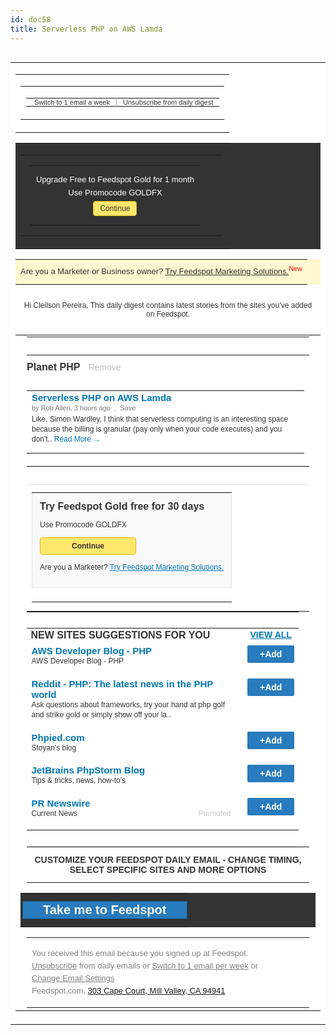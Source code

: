 ```yaml
---
id: doc58
title: Serverless PHP on AWS Lamda
---
```





<div style="overflow: hidden;"><font size="-1">
<div style="margin:0;padding:0">
<table border="0" cellpadding="0" cellspacing="0" style="background-color:#fff" width="100%">
<tbody><tr>
<td align="left" valign="top">
<table border="0" cellpadding="0" cellspacing="0" style="background:#fff;background-color:#fff" width="100%">
<tbody><tr>
<td align="left" valign="top">
<table border="0" cellpadding="0" cellspacing="0" style="font-family:helvetica,arial,sans-serif" width="100%">
<tbody><tr>
<td style="padding:0px" align="left" height="20">
<a style="color:black!important;text-decoration:none" href="https://play.google.com/store/apps/details?id=com.feedspot" target="_blank" data-saferedirecturl="https://www.google.com/url?hl=pt-BR&amp;q=https://play.google.com/store/apps/details?id%3Dcom.feedspot&amp;source=gmail&amp;ust=1571527638311000&amp;usg=AFQjCNFusnmf5CdblO5wh5bjZLocyyT8Qw">
<div style="vertical-align:middle;display:inline-block;height:19px">
<img src="https://ci6.googleusercontent.com/proxy/sHJYDA7KiLfjsE-3gZE57RD-KT3MSlHKZjyZYxHVxsSglfoR2aAVf15MHlZgAq9BkVRe6EgygFUDeRuTgHPpqIHxEa8S92TAiLhBFAGOE1_6tX-yYFPrMAAFe0Fa_jFNROC7MyL1w6-a9SWaub35Vi6Uspiph2U=s0-d-e1-ft#http://t.feedspot.com/fs/img/GEbRwGIc5Oca4%2BEY18kY0eIZx6xaXfD2SRXdERn2T9bvFMq5Zhzq7A%3D%3D/logo.gif" width="1px" height="1px">
</div>
</a>
</td>
<td align="right" height="20">
<table border="0" cellspacing="0" cellpadding="0">
<tbody><tr>
<td align="left" style="padding:0px 10px 0px 0px;border-right:solid 1px #afafaf;width:134px;font-size:11px;color:#333;font-weight:400;text-align:right">
<a style="color:#333;text-decoration:none!important" href="https://www.feedspot.com/login?h=Ek756ZpcIiRVFiNKDQdH2RVJ+q6TTSjkRyPdHt3LHc0UR/e4kBsU6xgW6UndyRz66EjGsJBP6+ca4+kR1cobyuQWyrZfGg==&amp;continue=http%3A%2F%2Fwww.feedspot.com%2Fuseredit%3Fintent%3Dweekly%26set%3Ddailydigest%26dd%3D431152033428373" target="_blank" data-saferedirecturl="https://www.google.com/url?hl=pt-BR&amp;q=https://www.feedspot.com/login?h%3DEk756ZpcIiRVFiNKDQdH2RVJ%2Bq6TTSjkRyPdHt3LHc0UR/e4kBsU6xgW6UndyRz66EjGsJBP6%2Bca4%2BkR1cobyuQWyrZfGg%3D%3D%26continue%3Dhttp%253A%252F%252Fwww.feedspot.com%252Fuseredit%253Fintent%253Dweekly%2526set%253Ddailydigest%2526dd%253D431152033428373&amp;source=gmail&amp;ust=1571527638311000&amp;usg=AFQjCNFT_adKP3TXANR6agrw9u3By-NL-Q">Switch to 1 email a week</a>
</td>
<td align="left" style="padding:0px 10px;width:134px;white-space:nowrap;font-size:13px;color:#333">
<a style="white-space:nowrap;color:#333;font-size:11px;text-decoration:none!important" href="https://www.feedspot.com/login?h=Ek756ZpcIiRVFiNKDQdH2RVJ+q6TTSjkRyPdHt3LHc0UR/e4kBsU6xgW6UndyRz66EjGsJBP6+ca4+kR1cobyuQWyrZfGg==&amp;continue=http%3A%2F%2Fwww.feedspot.com%2Fuseredit%3Fintent%3Dunsubscribe%26set%3Ddailydigest%26dd%3D431152033428373" target="_blank" data-saferedirecturl="https://www.google.com/url?hl=pt-BR&amp;q=https://www.feedspot.com/login?h%3DEk756ZpcIiRVFiNKDQdH2RVJ%2Bq6TTSjkRyPdHt3LHc0UR/e4kBsU6xgW6UndyRz66EjGsJBP6%2Bca4%2BkR1cobyuQWyrZfGg%3D%3D%26continue%3Dhttp%253A%252F%252Fwww.feedspot.com%252Fuseredit%253Fintent%253Dunsubscribe%2526set%253Ddailydigest%2526dd%253D431152033428373&amp;source=gmail&amp;ust=1571527638311000&amp;usg=AFQjCNGAyfeuoC2qaUTfK8TPIDciUTl1aQ">Unsubscribe from daily digest</a></td>
</tr></tbody></table></td>
</tr>
</tbody></table>
</td>
</tr>
</tbody></table>
<table border="0" cellpadding="0" cellspacing="0" style="background:#333;background-color:#333333;font-family:helvetica,arial,sans-serif" width="100%">
<tbody><tr>
<td align="left" valign="top" width="98%">
<table border="0" cellpadding="0" cellspacing="0" width="100%">
<tbody><tr>
<td colspan="2" style="padding:0px 15px" align="left">
<center>
<div>
<div style="margin:auto auto;width:292px">
<table border="0" cellpadding="4" cellspacing="0" align="center" width="100%">
<tbody><tr>
<td style="line-height:100% px;padding:4px 10px;text-align:center" align="center" valign="top">
<div style="line-height:10px">&nbsp;</div>
<div style="font-size:13px;color:#fff">Upgrade Free to Feedspot Gold for 1 month</div>
<div style="font-size:13px;color:#fff;padding:6px 0">Use Promocode GOLDFX</div>
<a style="text-align:center;font-size:12px;font-weight:400;text-decoration:none;border-radius:4px;padding:4px 10px;background-color:#ffe86c;border:1px solid #ebb518;color:#333;white-space:normal;display:inline-block" href="https://www.feedspot.com/login?h=Ek756ZpcIiRVFiNKDQdH2RVJ+q6TTSjkRyPdHt3LHc0UR/e4kBsU6xgW6UndyRz66EjGsJBP6+ca4+kR1cobyuQWyrZfGg==&amp;continue=%2Ffs%2Fupgrade%3Fsrc%3DDaily_Digest%26_src%3Ddbfr%26dd%3D431152033428373" target="_blank" data-saferedirecturl="https://www.google.com/url?hl=pt-BR&amp;q=https://www.feedspot.com/login?h%3DEk756ZpcIiRVFiNKDQdH2RVJ%2Bq6TTSjkRyPdHt3LHc0UR/e4kBsU6xgW6UndyRz66EjGsJBP6%2Bca4%2BkR1cobyuQWyrZfGg%3D%3D%26continue%3D%252Ffs%252Fupgrade%253Fsrc%253DDaily_Digest%2526_src%253Ddbfr%2526dd%253D431152033428373&amp;source=gmail&amp;ust=1571527638311000&amp;usg=AFQjCNFuoaaBa1hpUwpHVvPx5Pj5DClvFg">
Continue
</a>
<div style="line-height:10px">&nbsp;</div>
</td>
</tr>
</tbody></table>
</div>
</div>
</center>
</td>
</tr>
</tbody></table>
</td>
</tr>
</tbody></table>
<table border="0" cellpadding="0" cellspacing="0" style="background:#fff8d0;background-color:#fff8d0;font-family:helvetica,arial,sans-serif" width="100%">
<tbody><tr><td align="center">
<div style="clear:both;line-height:20px;font-size:13px;color:#333;padding:2px 0px 6px">
Are you a Marketer or Business owner? <a style="color:#333" href="https://www.feedspot.com/login?h=Ek756ZpcIiRVFiNKDQdH2RVJ+q6TTSjkRyPdHt3LHc0UR/e4kBsU6xgW6UndyRz66EjGsJBP6+ca4+kR1cobyuQWyrZfGg==&amp;continue=https%3A%2F%2Fwww.feedspot.com%2Ffs%2Fmarketers%3Fsrc%3Ddailydigestemailnav" target="_blank" data-saferedirecturl="https://www.google.com/url?hl=pt-BR&amp;q=https://www.feedspot.com/login?h%3DEk756ZpcIiRVFiNKDQdH2RVJ%2Bq6TTSjkRyPdHt3LHc0UR/e4kBsU6xgW6UndyRz66EjGsJBP6%2Bca4%2BkR1cobyuQWyrZfGg%3D%3D%26continue%3Dhttps%253A%252F%252Fwww.feedspot.com%252Ffs%252Fmarketers%253Fsrc%253Ddailydigestemailnav&amp;source=gmail&amp;ust=1571527638311000&amp;usg=AFQjCNHRoYadQmkdCO8yX1klBE3Y5hUzlA">Try Feedspot Marketing Solutions.</a><sup style="color:red">New</sup>
</div>
</td></tr>
</tbody></table>
<div style="color:#333;font-size:12px;font-weight:400;text-align:center;padding:10px;font-family:helvetica,arial,sans-serif">
<span>Hi Cleilson Pereira,</span> This daily digest contains latest stories from the sites you've added on Feedspot.<br>
</div>
<table border="0" cellpadding="4" cellspacing="4" style="background:#fff;background-color:#fff;border-bottom:solid 1px #f2f2f2;font-family:helvetica,arial,sans-serif" width="100%">
<tbody><tr>
<td align="left" valign="top" width="98%">
<table border="0" cellpadding="0" cellspacing="0" style="background:#fff;background-color:#fff;font-family:helvetica,Arial,sans-serif;margin:0px 10px 0px;width:auto">
<tbody><tr>
<td style="padding:12px 0px 12px;border-bottom:solid 1px #e7e7e7">
<table width="100%" style="font-family:Helvetica,arial,sans-serif;font-weight:400">
<tbody><tr>
<td style="padding:10px 0px">
<a style="color:#333;font-size:16px;font-weight:700;display:inline;text-decoration:none!important" href="https://www.feedspot.com/login?h=Ek756ZpcIiRVFiNKDQdH2RVJ+q6TTSjkRyPdHt3LHc0UR/e4kBsU6xgW6UndyRz66EjGsJBP6+ca4+kR1cobyuQWyrZfGg==&amp;continue=http%3A%2F%2Fwww.feedspot.com%2F%3Fhash%3Dfeed%2Ffof_fo_1027165__f_1288822%3Fdd%3D431152033428373" target="_blank" data-saferedirecturl="https://www.google.com/url?hl=pt-BR&amp;q=https://www.feedspot.com/login?h%3DEk756ZpcIiRVFiNKDQdH2RVJ%2Bq6TTSjkRyPdHt3LHc0UR/e4kBsU6xgW6UndyRz66EjGsJBP6%2Bca4%2BkR1cobyuQWyrZfGg%3D%3D%26continue%3Dhttp%253A%252F%252Fwww.feedspot.com%252F%253Fhash%253Dfeed%252Ffof_fo_1027165__f_1288822%253Fdd%253D431152033428373&amp;source=gmail&amp;ust=1571527638311000&amp;usg=AFQjCNGS8L8NSz2z4S6wtTwyyJVHzxJfyQ">
Planet PHP </a>
&nbsp;&nbsp;<a href="https://www.feedspot.com/login?h=Ek756ZpcIiRVFiNKDQdH2RVJ+q6TTSjkRyPdHt3LHc0UR/e4kBsU6xgW6UndyRz66EjGsJBP6+ca4+kR1cobyuQWyrZfGg==&amp;continue=http%3A%2F%2Fwww.feedspot.com%2Finfiniterss.php%3Fdd%3D431152033428373%26next%3Dunfollow%26feid%3D1288822#?dd=431152033428373" style="color:#c1c1c1;text-decoration:none;font-size:14px" title="Remove this site" target="_blank" data-saferedirecturl="https://www.google.com/url?hl=pt-BR&amp;q=https://www.feedspot.com/login?h%3DEk756ZpcIiRVFiNKDQdH2RVJ%2Bq6TTSjkRyPdHt3LHc0UR/e4kBsU6xgW6UndyRz66EjGsJBP6%2Bca4%2BkR1cobyuQWyrZfGg%3D%3D%26continue%3Dhttp%253A%252F%252Fwww.feedspot.com%252Finfiniterss.php%253Fdd%253D431152033428373%2526next%253Dunfollow%2526feid%253D1288822%23?dd%3D431152033428373&amp;source=gmail&amp;ust=1571527638311000&amp;usg=AFQjCNHGDQGZM2i5k31MDwq5ujv9DGVk2Q">Remove</a>
</td>
</tr>
<tr><td style="padding-left:0px">
<table width="100%" cellspacing="0" cellpadding="0">
<tbody><tr>
<td style="vertical-align:top;padding-bottom:14px">
<div>
<div style="direction:ltr;font-size:15px;font-weight:700;text-decoration:none;padding:0px 0px 2px">
<a style="color:#0077b5;text-decoration:none!important" href="https://www.feedspot.com/login?h=Ek756ZpcIiRVFiNKDQdH2RVJ+q6TTSjkRyPdHt3LHc0UR/e4kBsU6xgW6UndyRz66EjGsJBP6+ca4+kR1cobyuQWyrZfGg==&amp;continue=http%3A%2F%2Fwww.feedspot.com%2F%3Fhash%3Dfeed%2Ffof_fo_1027165__f_1288822%2Farticle%2F4920949384%3Fdd%3D431152033428373" target="_blank" data-saferedirecturl="https://www.google.com/url?hl=pt-BR&amp;q=https://www.feedspot.com/login?h%3DEk756ZpcIiRVFiNKDQdH2RVJ%2Bq6TTSjkRyPdHt3LHc0UR/e4kBsU6xgW6UndyRz66EjGsJBP6%2Bca4%2BkR1cobyuQWyrZfGg%3D%3D%26continue%3Dhttp%253A%252F%252Fwww.feedspot.com%252F%253Fhash%253Dfeed%252Ffof_fo_1027165__f_1288822%252Farticle%252F4920949384%253Fdd%253D431152033428373&amp;source=gmail&amp;ust=1571527638311000&amp;usg=AFQjCNFUJeiQDZ_4Iz2uBUWVFT9zBal68w">Serverless PHP on AWS Lamda</a>
</div>
<div style="color:#777;font-size:11px;font-family:Arial,sans-serif">
by Rob Allen, 3 hours ago &nbsp;<span style="color:#777;display:inline;vertical-align:middle!important;line-height:10px!important">.</span>&nbsp; <a href="https://www.feedspot.com/login?h=Ek756ZpcIiRVFiNKDQdH2RVJ+q6TTSjkRyPdHt3LHc0UR/e4kBsU6xgW6UndyRz66EjGsJBP6+ca4+kR1cobyuQWyrZfGg==&amp;continue=http%3A%2F%2Fwww.feedspot.com%2Finfiniterss.php%3Fdd%3D431152033428373%26next%3Daddtofav%26entry_hash%3DFFAI8qdIHBoi8RdE2M4YyegWzbNmHd%2FiRhQlThMDI9n1QwrvoFInGw%3D%3D#?dd=431152033428373" style="color:#777;text-decoration:none" title="Save Article" target="_blank" data-saferedirecturl="https://www.google.com/url?hl=pt-BR&amp;q=https://www.feedspot.com/login?h%3DEk756ZpcIiRVFiNKDQdH2RVJ%2Bq6TTSjkRyPdHt3LHc0UR/e4kBsU6xgW6UndyRz66EjGsJBP6%2Bca4%2BkR1cobyuQWyrZfGg%3D%3D%26continue%3Dhttp%253A%252F%252Fwww.feedspot.com%252Finfiniterss.php%253Fdd%253D431152033428373%2526next%253Daddtofav%2526entry_hash%253DFFAI8qdIHBoi8RdE2M4YyegWzbNmHd%252FiRhQlThMDI9n1QwrvoFInGw%253D%253D%23?dd%3D431152033428373&amp;source=gmail&amp;ust=1571527638312000&amp;usg=AFQjCNEPnTXJHqojnzrbrC2cLiToJ_d2yw">Save</a>
</div>
<div style="padding-top:4px;color:#333;font-size:12px;direction:ltr;font-family:Arial,sans-serif;line-height:16px;word-break:break-word">
Like, Simon Wardley, I think that serverless computing is an interesting space because <span>the billing is granular (pay only when your code executes) and you don't..</span> <a href="https://www.feedspot.com/login?h=Ek756ZpcIiRVFiNKDQdH2RVJ+q6TTSjkRyPdHt3LHc0UR/e4kBsU6xgW6UndyRz66EjGsJBP6+ca4+kR1cobyuQWyrZfGg==&amp;continue=http%3A%2F%2Fwww.feedspot.com%2F%3Fhash%3Dfeed%2Ffof_fo_1027165__f_1288822%2Farticle%2F4920949384%3Fdd%3D431152033428373" style="text-decoration:none;color:#0077b5" target="_blank" data-saferedirecturl="https://www.google.com/url?hl=pt-BR&amp;q=https://www.feedspot.com/login?h%3DEk756ZpcIiRVFiNKDQdH2RVJ%2Bq6TTSjkRyPdHt3LHc0UR/e4kBsU6xgW6UndyRz66EjGsJBP6%2Bca4%2BkR1cobyuQWyrZfGg%3D%3D%26continue%3Dhttp%253A%252F%252Fwww.feedspot.com%252F%253Fhash%253Dfeed%252Ffof_fo_1027165__f_1288822%252Farticle%252F4920949384%253Fdd%253D431152033428373&amp;source=gmail&amp;ust=1571527638312000&amp;usg=AFQjCNHhYbL02I5n00AP8xoNi6_zsSewgA">Read More →</a> </div>
</div>
</td>
</tr>
</tbody></table>
</td>
</tr>
</tbody></table>
</td>
</tr>
<tr><td>
<table style="background:#fff;background-color:#fff;font-family:helvetica,Arial,sans-serif;margin:10px 0px;width:auto">
<tbody><tr><td style="padding:0px 0px 16px">
<div style="padding:12px;border:solid 1px #e7e7e7;font-size:12px;color:#333;background:#f9f9f9;background-color:#f9f9f9">
<h2 style="font-size:16px;color:#333;font-weight:700;font-family:Helvetica,arial,sans-serif;margin:0px">Try Feedspot Gold free for 30 days</h2>
<div style="padding:10px 0px;font-family:arial,sans-serif">
<div style="clear:both;line-height:20px;font-family:Arial,sans-serif;color:#333">Use Promocode GOLDFX</div>
</div>
<div style="clear:both;padding:0px">
<a style="text-decoration:none;color:#333" href="https://www.feedspot.com/login?h=Ek756ZpcIiRVFiNKDQdH2RVJ+q6TTSjkRyPdHt3LHc0UR/e4kBsU6xgW6UndyRz66EjGsJBP6+ca4+kR1cobyuQWyrZfGg==&amp;continue=https%3A%2F%2Fwww.feedspot.com%2Ffs%2Fupgrade%3Fsrc%3Ddailydigestemail" target="_blank" data-saferedirecturl="https://www.google.com/url?hl=pt-BR&amp;q=https://www.feedspot.com/login?h%3DEk756ZpcIiRVFiNKDQdH2RVJ%2Bq6TTSjkRyPdHt3LHc0UR/e4kBsU6xgW6UndyRz66EjGsJBP6%2Bca4%2BkR1cobyuQWyrZfGg%3D%3D%26continue%3Dhttps%253A%252F%252Fwww.feedspot.com%252Ffs%252Fupgrade%253Fsrc%253Ddailydigestemail&amp;source=gmail&amp;ust=1571527638312000&amp;usg=AFQjCNFs4A2GxEXFiIeoAtPMV1SOym9SLg"><span style="display:inline-block;border-radius:4px;padding:6px 50px;background-color:#ffe86c;border:1px solid #ebb518;font-weight:700;color:#333;white-space:nowrap">Continue</span></a>
</div>
<div style="padding:10px 0px;font-family:arial,sans-serif">
<div style="clear:both;line-height:20px;font-family:Arial,sans-serif;color:#333">
Are you a Marketer? <a style="color:#0077b5" href="https://www.feedspot.com/login?h=Ek756ZpcIiRVFiNKDQdH2RVJ+q6TTSjkRyPdHt3LHc0UR/e4kBsU6xgW6UndyRz66EjGsJBP6+ca4+kR1cobyuQWyrZfGg==&amp;continue=https%3A%2F%2Fwww.feedspot.com%2Ffs%2Fmarketers%3Fsrc%3Ddailydigestemail" target="_blank" data-saferedirecturl="https://www.google.com/url?hl=pt-BR&amp;q=https://www.feedspot.com/login?h%3DEk756ZpcIiRVFiNKDQdH2RVJ%2Bq6TTSjkRyPdHt3LHc0UR/e4kBsU6xgW6UndyRz66EjGsJBP6%2Bca4%2BkR1cobyuQWyrZfGg%3D%3D%26continue%3Dhttps%253A%252F%252Fwww.feedspot.com%252Ffs%252Fmarketers%253Fsrc%253Ddailydigestemail&amp;source=gmail&amp;ust=1571527638312000&amp;usg=AFQjCNHPs0ThO13ah84APPVQl7gUqexU6Q">Try Feedspot Marketing Solutions.</a>
</div>
</div>
</div>
</td></tr>
<tr><td>
</td></tr>
</tbody></table>
</td></tr>
</tbody></table>
<table style="background:#fff;background-color:#fff;font-family:helvetica,Arial,sans-serif;margin:0px 10px 0px;width:auto">
<tbody><tr>
<td style="padding:12px 0px 12px;border-bottom:solid 1px #e7e7e7">
<table style="font-size:13px;font-weight:700">
<tbody><tr>
<td style="font-size:13px;width:320px;padding-right:20px;padding-bottom:6px">
<div style="color:#333;font-size:16px;font-weight:700">
NEW SITES SUGGESTIONS FOR YOU
</div>
</td>
<td style="width:50px;vertical-align:top;text-align:center">
<a style="text-decoration:underline;color:#0077b5;font-size:14px" href="https://www.feedspot.com/login?h=Ek756ZpcIiRVFiNKDQdH2RVJ+q6TTSjkRyPdHt3LHc0UR/e4kBsU6xgW6UndyRz66EjGsJBP6+ca4+kR1cobyuQWyrZfGg==&amp;continue=http%3A%2F%2Fwww.feedspot.com%2F%3Fhash%3Df_rec%3Fdd%3D431152033428373%26whotofollow%3Demail" target="_blank" data-saferedirecturl="https://www.google.com/url?hl=pt-BR&amp;q=https://www.feedspot.com/login?h%3DEk756ZpcIiRVFiNKDQdH2RVJ%2Bq6TTSjkRyPdHt3LHc0UR/e4kBsU6xgW6UndyRz66EjGsJBP6%2Bca4%2BkR1cobyuQWyrZfGg%3D%3D%26continue%3Dhttp%253A%252F%252Fwww.feedspot.com%252F%253Fhash%253Df_rec%253Fdd%253D431152033428373%2526whotofollow%253Demail&amp;source=gmail&amp;ust=1571527638312000&amp;usg=AFQjCNGOWY1Ey1zvOxFBuUjBCEYKYBBxRg">VIEW ALL</a>
</td>
</tr>
<tr>
<td style="font-size:15px;width:100%;padding-right:20px">
<div style="max-width:340px;font-weight:700">
<a style="color:#0077b5;text-decoration:none" href="https://www.feedspot.com/login?h=Ek756ZpcIiRVFiNKDQdH2RVJ+q6TTSjkRyPdHt3LHc0UR/e4kBsU6xgW6UndyRz66EjGsJBP6+ca4+kR1cobyuQWyrZfGg==&amp;continue=http%3A%2F%2Fwww.feedspot.com%2Finfiniterss.php%3Fdd%3D431152033428373%26whotofolow%3Demail%26q%3D1%26feid%3D4431041" target="_blank" data-saferedirecturl="https://www.google.com/url?hl=pt-BR&amp;q=https://www.feedspot.com/login?h%3DEk756ZpcIiRVFiNKDQdH2RVJ%2Bq6TTSjkRyPdHt3LHc0UR/e4kBsU6xgW6UndyRz66EjGsJBP6%2Bca4%2BkR1cobyuQWyrZfGg%3D%3D%26continue%3Dhttp%253A%252F%252Fwww.feedspot.com%252Finfiniterss.php%253Fdd%253D431152033428373%2526whotofolow%253Demail%2526q%253D1%2526feid%253D4431041&amp;source=gmail&amp;ust=1571527638312000&amp;usg=AFQjCNGXbnAiNbBZ-4byJB9Y-IG34G1j9g">AWS Developer Blog - PHP</a>
</div>
<div style="max-width:340px;padding-bottom:14px;color:#333!important;font-size:12px;line-height:16px;font-weight:normal;font-family:arial,sans-serif">
AWS Developer Blog - PHP&nbsp;
</div>
</td>
<td style="width:50px;vertical-align:top">
<a style="text-decoration:none" href="https://www.feedspot.com/login?h=Ek756ZpcIiRVFiNKDQdH2RVJ+q6TTSjkRyPdHt3LHc0UR/e4kBsU6xgW6UndyRz66EjGsJBP6+ca4+kR1cobyuQWyrZfGg==&amp;continue=http%3A%2F%2Fwww.feedspot.com%2F%3Fhash%3Dfeed%2Ff_4431041%3Fdd%3D431152033428373%26whotofollow%3Demail%26followfeed%3DFUv4vW4d5%2BkW4eUW" target="_blank" data-saferedirecturl="https://www.google.com/url?hl=pt-BR&amp;q=https://www.feedspot.com/login?h%3DEk756ZpcIiRVFiNKDQdH2RVJ%2Bq6TTSjkRyPdHt3LHc0UR/e4kBsU6xgW6UndyRz66EjGsJBP6%2Bca4%2BkR1cobyuQWyrZfGg%3D%3D%26continue%3Dhttp%253A%252F%252Fwww.feedspot.com%252F%253Fhash%253Dfeed%252Ff_4431041%253Fdd%253D431152033428373%2526whotofollow%253Demail%2526followfeed%253DFUv4vW4d5%252BkW4eUW&amp;source=gmail&amp;ust=1571527638312000&amp;usg=AFQjCNGkcrbGXVL_a9AO_j_4kcSgc_g4Lw">
<div style="margin:auto auto;text-align:center;background-color:#287bbc;border-radius:2px;color:#fff;padding:6px 20px;font-weight:bold;font-size:14px;white-space:nowrap;text-decoration:none">
+Add
</div>
</a>
</td>
</tr>
<tr>
<td style="font-size:15px;width:100%;padding-right:20px">
<div style="max-width:340px;font-weight:700">
<a style="color:#0077b5;text-decoration:none" href="https://www.feedspot.com/login?h=Ek756ZpcIiRVFiNKDQdH2RVJ+q6TTSjkRyPdHt3LHc0UR/e4kBsU6xgW6UndyRz66EjGsJBP6+ca4+kR1cobyuQWyrZfGg==&amp;continue=http%3A%2F%2Fwww.feedspot.com%2Finfiniterss.php%3Fdd%3D431152033428373%26whotofolow%3Demail%26q%3D1%26feid%3D4431039" target="_blank" data-saferedirecturl="https://www.google.com/url?hl=pt-BR&amp;q=https://www.feedspot.com/login?h%3DEk756ZpcIiRVFiNKDQdH2RVJ%2Bq6TTSjkRyPdHt3LHc0UR/e4kBsU6xgW6UndyRz66EjGsJBP6%2Bca4%2BkR1cobyuQWyrZfGg%3D%3D%26continue%3Dhttp%253A%252F%252Fwww.feedspot.com%252Finfiniterss.php%253Fdd%253D431152033428373%2526whotofolow%253Demail%2526q%253D1%2526feid%253D4431039&amp;source=gmail&amp;ust=1571527638312000&amp;usg=AFQjCNEK30PHv6sfbdnXuoBzxmw21hzU0g">Reddit - PHP: The latest news in the PHP world</a>
</div>
<div style="max-width:340px;padding-bottom:14px;color:#333!important;font-size:12px;line-height:16px;font-weight:normal;font-family:arial,sans-serif">
Ask questions about frameworks, try your hand at php golf and strike gold or simply show off your la..&nbsp;
</div>
</td>
<td style="width:50px;vertical-align:top">
<a style="text-decoration:none" href="https://www.feedspot.com/login?h=Ek756ZpcIiRVFiNKDQdH2RVJ+q6TTSjkRyPdHt3LHc0UR/e4kBsU6xgW6UndyRz66EjGsJBP6+ca4+kR1cobyuQWyrZfGg==&amp;continue=http%3A%2F%2Fwww.feedspot.com%2F%3Fhash%3Dfeed%2Ff_4431039%3Fdd%3D431152033428373%26whotofollow%3Demail%26followfeed%3DFUv4vW4d5%2BkW4eQe" target="_blank" data-saferedirecturl="https://www.google.com/url?hl=pt-BR&amp;q=https://www.feedspot.com/login?h%3DEk756ZpcIiRVFiNKDQdH2RVJ%2Bq6TTSjkRyPdHt3LHc0UR/e4kBsU6xgW6UndyRz66EjGsJBP6%2Bca4%2BkR1cobyuQWyrZfGg%3D%3D%26continue%3Dhttp%253A%252F%252Fwww.feedspot.com%252F%253Fhash%253Dfeed%252Ff_4431039%253Fdd%253D431152033428373%2526whotofollow%253Demail%2526followfeed%253DFUv4vW4d5%252BkW4eQe&amp;source=gmail&amp;ust=1571527638312000&amp;usg=AFQjCNF6-MtSPyNGmo41ec3kFfsfY7cHqw">
<div style="margin:auto auto;text-align:center;background-color:#287bbc;border-radius:2px;color:#fff;padding:6px 20px;font-weight:bold;font-size:14px;white-space:nowrap;text-decoration:none">
+Add
</div>
</a>
</td>
</tr>
<tr>
<td style="font-size:15px;width:100%;padding-right:20px">
<div style="max-width:340px;font-weight:700">
<a style="color:#0077b5;text-decoration:none" href="https://www.feedspot.com/login?h=Ek756ZpcIiRVFiNKDQdH2RVJ+q6TTSjkRyPdHt3LHc0UR/e4kBsU6xgW6UndyRz66EjGsJBP6+ca4+kR1cobyuQWyrZfGg==&amp;continue=http%3A%2F%2Fwww.feedspot.com%2Finfiniterss.php%3Fdd%3D431152033428373%26whotofolow%3Demail%26q%3D1%26feid%3D1076386" target="_blank" data-saferedirecturl="https://www.google.com/url?hl=pt-BR&amp;q=https://www.feedspot.com/login?h%3DEk756ZpcIiRVFiNKDQdH2RVJ%2Bq6TTSjkRyPdHt3LHc0UR/e4kBsU6xgW6UndyRz66EjGsJBP6%2Bca4%2BkR1cobyuQWyrZfGg%3D%3D%26continue%3Dhttp%253A%252F%252Fwww.feedspot.com%252Finfiniterss.php%253Fdd%253D431152033428373%2526whotofolow%253Demail%2526q%253D1%2526feid%253D1076386&amp;source=gmail&amp;ust=1571527638312000&amp;usg=AFQjCNEvmwhOKC6xlc_50rWwCzCbl4VhRQ">Phpied.com</a>
</div>
<div style="max-width:340px;padding-bottom:14px;color:#333!important;font-size:12px;line-height:16px;font-weight:normal;font-family:arial,sans-serif">
Stoyan's blog&nbsp;
</div>
</td>
<td style="width:50px;vertical-align:top">
<a style="text-decoration:none" href="https://www.feedspot.com/login?h=Ek756ZpcIiRVFiNKDQdH2RVJ+q6TTSjkRyPdHt3LHc0UR/e4kBsU6xgW6UndyRz66EjGsJBP6+ca4+kR1cobyuQWyrZfGg==&amp;continue=http%3A%2F%2Fwww.feedspot.com%2F%3Fhash%3Dfeed%2Ff_1076386%3Fdd%3D431152033428373%26whotofollow%3Demail%26followfeed%3DFUv4vW4a4%2B0b5Okb" target="_blank" data-saferedirecturl="https://www.google.com/url?hl=pt-BR&amp;q=https://www.feedspot.com/login?h%3DEk756ZpcIiRVFiNKDQdH2RVJ%2Bq6TTSjkRyPdHt3LHc0UR/e4kBsU6xgW6UndyRz66EjGsJBP6%2Bca4%2BkR1cobyuQWyrZfGg%3D%3D%26continue%3Dhttp%253A%252F%252Fwww.feedspot.com%252F%253Fhash%253Dfeed%252Ff_1076386%253Fdd%253D431152033428373%2526whotofollow%253Demail%2526followfeed%253DFUv4vW4a4%252B0b5Okb&amp;source=gmail&amp;ust=1571527638313000&amp;usg=AFQjCNGIhyJvNUQsQYL9dnCfr1b28vM5dw">
<div style="margin:auto auto;text-align:center;background-color:#287bbc;border-radius:2px;color:#fff;padding:6px 20px;font-weight:bold;font-size:14px;white-space:nowrap;text-decoration:none">
+Add
</div>
</a>
</td>
</tr>
<tr>
<td style="font-size:15px;width:100%;padding-right:20px">
<div style="max-width:340px;font-weight:700">
<a style="color:#0077b5;text-decoration:none" href="https://www.feedspot.com/login?h=Ek756ZpcIiRVFiNKDQdH2RVJ+q6TTSjkRyPdHt3LHc0UR/e4kBsU6xgW6UndyRz66EjGsJBP6+ca4+kR1cobyuQWyrZfGg==&amp;continue=http%3A%2F%2Fwww.feedspot.com%2Finfiniterss.php%3Fdd%3D431152033428373%26whotofolow%3Demail%26q%3D1%26feid%3D1351946" target="_blank" data-saferedirecturl="https://www.google.com/url?hl=pt-BR&amp;q=https://www.feedspot.com/login?h%3DEk756ZpcIiRVFiNKDQdH2RVJ%2Bq6TTSjkRyPdHt3LHc0UR/e4kBsU6xgW6UndyRz66EjGsJBP6%2Bca4%2BkR1cobyuQWyrZfGg%3D%3D%26continue%3Dhttp%253A%252F%252Fwww.feedspot.com%252Finfiniterss.php%253Fdd%253D431152033428373%2526whotofolow%253Demail%2526q%253D1%2526feid%253D1351946&amp;source=gmail&amp;ust=1571527638313000&amp;usg=AFQjCNE08YmFUVw0BNNo5krGIej2XVD9xw">JetBrains PhpStorm Blog</a>
</div>
<div style="max-width:340px;padding-bottom:14px;color:#333!important;font-size:12px;line-height:16px;font-weight:normal;font-family:arial,sans-serif">
Tips &amp; tricks, news, how-to's&nbsp;
</div>
</td>
<td style="width:50px;vertical-align:top">
<a style="text-decoration:none" href="https://www.feedspot.com/login?h=Ek756ZpcIiRVFiNKDQdH2RVJ+q6TTSjkRyPdHt3LHc0UR/e4kBsU6xgW6UndyRz66EjGsJBP6+ca4+kR1cobyuQWyrZfGg==&amp;continue=http%3A%2F%2Fwww.feedspot.com%2F%3Fhash%3Dfeed%2Ff_1351946%3Fdd%3D431152033428373%26whotofollow%3Demail%26followfeed%3DFUv4vW4a5usW6uUb" target="_blank" data-saferedirecturl="https://www.google.com/url?hl=pt-BR&amp;q=https://www.feedspot.com/login?h%3DEk756ZpcIiRVFiNKDQdH2RVJ%2Bq6TTSjkRyPdHt3LHc0UR/e4kBsU6xgW6UndyRz66EjGsJBP6%2Bca4%2BkR1cobyuQWyrZfGg%3D%3D%26continue%3Dhttp%253A%252F%252Fwww.feedspot.com%252F%253Fhash%253Dfeed%252Ff_1351946%253Fdd%253D431152033428373%2526whotofollow%253Demail%2526followfeed%253DFUv4vW4a5usW6uUb&amp;source=gmail&amp;ust=1571527638313000&amp;usg=AFQjCNGbiTioBOPNy1kDmoev8FJH_HVubA">
<div style="margin:auto auto;text-align:center;background-color:#287bbc;border-radius:2px;color:#fff;padding:6px 20px;font-weight:bold;font-size:14px;white-space:nowrap;text-decoration:none">
+Add
</div>
</a>
</td>
</tr>
<tr>
<td style="font-size:15px;width:100%;padding-right:20px">
<div style="max-width:340px;font-weight:700">
<a style="color:#0077b5;text-decoration:none" href="https://www.feedspot.com/login?h=Ek756ZpcIiRVFiNKDQdH2RVJ+q6TTSjkRyPdHt3LHc0UR/e4kBsU6xgW6UndyRz66EjGsJBP6+ca4+kR1cobyuQWyrZfGg==&amp;continue=http%3A%2F%2Fwww.feedspot.com%2Finfiniterss.php%3Fdd%3D431152033428373%26whotofolow%3Demail%26q%3D1%26feid%3D4342575" target="_blank" data-saferedirecturl="https://www.google.com/url?hl=pt-BR&amp;q=https://www.feedspot.com/login?h%3DEk756ZpcIiRVFiNKDQdH2RVJ%2Bq6TTSjkRyPdHt3LHc0UR/e4kBsU6xgW6UndyRz66EjGsJBP6%2Bca4%2BkR1cobyuQWyrZfGg%3D%3D%26continue%3Dhttp%253A%252F%252Fwww.feedspot.com%252Finfiniterss.php%253Fdd%253D431152033428373%2526whotofolow%253Demail%2526q%253D1%2526feid%253D4342575&amp;source=gmail&amp;ust=1571527638313000&amp;usg=AFQjCNFbZWJrgqE-ZA5UvrQH-Kpi4g_udg">PR Newswire</a>
</div>
<div style="max-width:340px;padding-bottom:14px;color:#333!important;font-size:12px;line-height:16px;font-weight:normal;font-family:arial,sans-serif">
Current News <div style="float:right;color:#cccccc;display:inline">Promoted</div>&nbsp;
</div>
</td>
<td style="width:50px;vertical-align:top">
<a style="text-decoration:none" href="https://www.feedspot.com/login?h=Ek756ZpcIiRVFiNKDQdH2RVJ+q6TTSjkRyPdHt3LHc0UR/e4kBsU6xgW6UndyRz66EjGsJBP6+ca4+kR1cobyuQWyrZfGg==&amp;continue=http%3A%2F%2Fwww.feedspot.com%2F%3Fhash%3Dfeed%2Ff_4342575%3Fdd%3D431152033428373%26whotofollow%3Demail%26followfeed%3DFUv4vW4d5uoX5uga" target="_blank" data-saferedirecturl="https://www.google.com/url?hl=pt-BR&amp;q=https://www.feedspot.com/login?h%3DEk756ZpcIiRVFiNKDQdH2RVJ%2Bq6TTSjkRyPdHt3LHc0UR/e4kBsU6xgW6UndyRz66EjGsJBP6%2Bca4%2BkR1cobyuQWyrZfGg%3D%3D%26continue%3Dhttp%253A%252F%252Fwww.feedspot.com%252F%253Fhash%253Dfeed%252Ff_4342575%253Fdd%253D431152033428373%2526whotofollow%253Demail%2526followfeed%253DFUv4vW4d5uoX5uga&amp;source=gmail&amp;ust=1571527638313000&amp;usg=AFQjCNGgekg_DEnv-OzYtd6CTD1VRWW2bQ">
<div style="margin:auto auto;text-align:center;background-color:#287bbc;border-radius:2px;color:#fff;padding:6px 20px;font-weight:bold;font-size:14px;white-space:nowrap;text-decoration:none">
+Add
</div>
</a>
</td>
</tr>
</tbody></table>
</td>
</tr>
</tbody></table>
<table style="background:#fff;background-color:#fff;font-family:helvetica,Arial,sans-serif;margin:0px 10px 0px;width:auto">
<tbody><tr>
<td style="padding:12px 0px 12px;font-size:14px;font-weight:700;text-align:center;font-family:helvetica,Arial,sans-serif"><a style="text-decoration:none;color:#333!important" href="https://www.feedspot.com/login?h=Ek756ZpcIiRVFiNKDQdH2RVJ+q6TTSjkRyPdHt3LHc0UR/e4kBsU6xgW6UndyRz66EjGsJBP6+ca4+kR1cobyuQWyrZfGg==&amp;continue=http%3A%2F%2Fwww.feedspot.com%2Fuseredit%3Fset%3Ddailydigest%26dd%3D431152033428373" target="_blank" data-saferedirecturl="https://www.google.com/url?hl=pt-BR&amp;q=https://www.feedspot.com/login?h%3DEk756ZpcIiRVFiNKDQdH2RVJ%2Bq6TTSjkRyPdHt3LHc0UR/e4kBsU6xgW6UndyRz66EjGsJBP6%2Bca4%2BkR1cobyuQWyrZfGg%3D%3D%26continue%3Dhttp%253A%252F%252Fwww.feedspot.com%252Fuseredit%253Fset%253Ddailydigest%2526dd%253D431152033428373&amp;source=gmail&amp;ust=1571527638313000&amp;usg=AFQjCNHgkDnXMWD5154pEJqnnhTn5xeblw">CUSTOMIZE YOUR FEEDSPOT DAILY EMAIL - CHANGE TIMING, SELECT SPECIFIC SITES AND MORE OPTIONS</a></td>
</tr>
</tbody></table>
<table border="0" cellpadding="0" cellspacing="0" style="background:#333;background-color:#333333" width="100%">
<tbody><tr>
<td align="center" width="98%" height="30" style="padding:12px 0px" valign="middle">
<div style="padding:2px 31px;width:200px;background-color:#287bbc;border:1px solid #1b5480">
<a href="https://www.feedspot.com/login?h=Ek756ZpcIiRVFiNKDQdH2RVJ+q6TTSjkRyPdHt3LHc0UR/e4kBsU6xgW6UndyRz66EjGsJBP6+ca4+kR1cobyuQWyrZfGg==&amp;continue=http%3A%2F%2Fwww.feedspot.com%2F%3Fdd%3D431152033428373" style="text-decoration:none" target="_blank" data-saferedirecturl="https://www.google.com/url?hl=pt-BR&amp;q=https://www.feedspot.com/login?h%3DEk756ZpcIiRVFiNKDQdH2RVJ%2Bq6TTSjkRyPdHt3LHc0UR/e4kBsU6xgW6UndyRz66EjGsJBP6%2Bca4%2BkR1cobyuQWyrZfGg%3D%3D%26continue%3Dhttp%253A%252F%252Fwww.feedspot.com%252F%253Fdd%253D431152033428373&amp;source=gmail&amp;ust=1571527638313000&amp;usg=AFQjCNHG-QHzmGzK47S7QzZ8i2YJlm1OUw"><span style="font-size:20px;font-family:helvetica,Arial,sans-serif;font-weight:bold;color:#fff;white-space:nowrap;display:block">Take me to Feedspot</span></a>
</div>
</td>
</tr>
</tbody></table>
<table border="0" cellpadding="0" cellspacing="0" style="background:#fff;background-color:#fff;font-family:helvetica,Arial,sans-serif;margin:0px 10px 0px;width:auto">
<tbody><tr>
<td colspan="3" height="20">
<div style="font-size:13px;color:gray;border-top:1px solid lightgray;padding:12px 0px;line-height:20px">
You received this email because you signed up at Feedspot.<br>
<a style="white-space:nowrap;color:gray;text-decoration:underline" href="https://www.feedspot.com/login?h=Ek756ZpcIiRVFiNKDQdH2RVJ+q6TTSjkRyPdHt3LHc0UR/e4kBsU6xgW6UndyRz66EjGsJBP6+ca4+kR1cobyuQWyrZfGg==&amp;continue=http%3A%2F%2Fwww.feedspot.com%2Fuseredit%3Fintent%3Dunsubscribe%26set%3Ddailydigest%26dd%3D431152033428373" target="_blank" data-saferedirecturl="https://www.google.com/url?hl=pt-BR&amp;q=https://www.feedspot.com/login?h%3DEk756ZpcIiRVFiNKDQdH2RVJ%2Bq6TTSjkRyPdHt3LHc0UR/e4kBsU6xgW6UndyRz66EjGsJBP6%2Bca4%2BkR1cobyuQWyrZfGg%3D%3D%26continue%3Dhttp%253A%252F%252Fwww.feedspot.com%252Fuseredit%253Fintent%253Dunsubscribe%2526set%253Ddailydigest%2526dd%253D431152033428373&amp;source=gmail&amp;ust=1571527638313000&amp;usg=AFQjCNEX5Tn9cC3k1wOdxxqKsj47XYX28Q">Unsubscribe</a> from daily emails or
<a style="white-space:nowrap;color:gray;text-decoration:underline" href="https://www.feedspot.com/login?h=Ek756ZpcIiRVFiNKDQdH2RVJ+q6TTSjkRyPdHt3LHc0UR/e4kBsU6xgW6UndyRz66EjGsJBP6+ca4+kR1cobyuQWyrZfGg==&amp;continue=http%3A%2F%2Fwww.feedspot.com%2Fuseredit%3Fintent%3Dweekly%26set%3Ddailydigest%26dd%3D431152033428373" target="_blank" data-saferedirecturl="https://www.google.com/url?hl=pt-BR&amp;q=https://www.feedspot.com/login?h%3DEk756ZpcIiRVFiNKDQdH2RVJ%2Bq6TTSjkRyPdHt3LHc0UR/e4kBsU6xgW6UndyRz66EjGsJBP6%2Bca4%2BkR1cobyuQWyrZfGg%3D%3D%26continue%3Dhttp%253A%252F%252Fwww.feedspot.com%252Fuseredit%253Fintent%253Dweekly%2526set%253Ddailydigest%2526dd%253D431152033428373&amp;source=gmail&amp;ust=1571527638313000&amp;usg=AFQjCNEa-PUc8St6M3Cl5iwDHvNQKEZ9oA">Switch to 1 email per week</a> or
<a style="white-space:nowrap;color:gray;text-decoration:underline" href="https://www.feedspot.com/login?h=Ek756ZpcIiRVFiNKDQdH2RVJ+q6TTSjkRyPdHt3LHc0UR/e4kBsU6xgW6UndyRz66EjGsJBP6+ca4+kR1cobyuQWyrZfGg==&amp;continue=http%3A%2F%2Fwww.feedspot.com%2Fuseredit%3Fset%3Ddailydigest%26dd%3D431152033428373" target="_blank" data-saferedirecturl="https://www.google.com/url?hl=pt-BR&amp;q=https://www.feedspot.com/login?h%3DEk756ZpcIiRVFiNKDQdH2RVJ%2Bq6TTSjkRyPdHt3LHc0UR/e4kBsU6xgW6UndyRz66EjGsJBP6%2Bca4%2BkR1cobyuQWyrZfGg%3D%3D%26continue%3Dhttp%253A%252F%252Fwww.feedspot.com%252Fuseredit%253Fset%253Ddailydigest%2526dd%253D431152033428373&amp;source=gmail&amp;ust=1571527638314000&amp;usg=AFQjCNECPI_pkTEp_9qR7dlsgldiqpqO3w">Change Email Settings</a><br>Feedspot.com, <a href="https://www.google.com/maps/search/303+Cape+Court,+Mill+Valley,+CA+94941?entry=gmail&amp;source=g">303 Cape Court, Mill Valley, CA 94941</a>
</div>
</td>
</tr>
</tbody></table>
</td>
</tr>
</tbody></table>
</td>
</tr>
</tbody></table>
</div>
</font></div>
